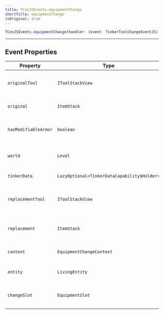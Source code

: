 ```yaml
---
title: TConJSEvents.equipmentChange
shortTitle: equipmentChange
isOriginal: true
---
```


```ts
TConJSEvents.equipmentChange(handler: (event: TinkerToolChangeEventJS) => void): void
```

---

## Event Properties

| Property             | Type                                        | Description            |
| -------------------- | ------------------------------------------- | ---------------------- |
| `originalTool`       | `IToolStackView`                            | Tinkers' NBT data of the original slot |
| `original`           | `ItemStack`                                 | Item stack of the original slot |
| `hasModifiableArmor` | `boolean`                                   | Whether the entity has Tinkers' armor value |
| `world`              | `Level`                                     | Dimension where the player is located |
| `tinkerData`         | `LazyOptional<TinkerDataCapability$Holder>` | Tinkers' data          |
| `replacementTool`    | `IToolStackView`                            | Tinkers' NBT data of the replacement slot |
| `replacement`        | `ItemStack`                                 | Item stack of the replacement slot |
| `context`            | `EquipmentChangeContext`                    | Context of the original Forge event |
| `entity`             | `LivingEntity`                              | Entity that triggered the event |
| `changeSlot`         | `EquipmentSlot`                             | Slot where the item was changed |
